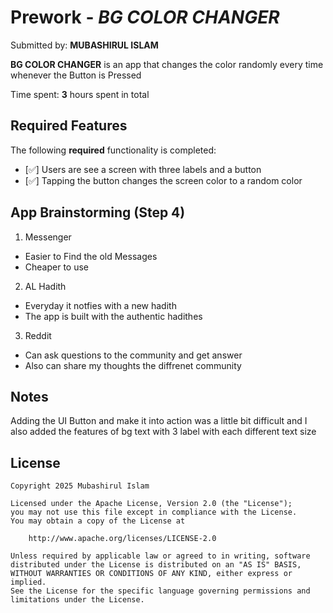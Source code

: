 # Prework - *BG COLOR CHANGER*

Submitted by: **MUBASHIRUL ISLAM**

**BG COLOR CHANGER** is an app that changes the color randomly every time whenever the Button is Pressed

Time spent: **3** hours spent in total

## Required Features

The following **required** functionality is completed:

- [✅] Users are see a screen with three labels and a button
- [✅] Tapping the button changes the screen color to a random color
 
## App Brainstorming (Step 4)

1) Messenger
- Easier to Find the old Messages
- Cheaper to use

2) AL Hadith
- Everyday it notfies with a new hadith
- The app is built with the authentic hadithes

3) Reddit
- Can ask questions to the community and get answer
- Also can share my thoughts the diffrenet community 

## Notes

Adding the UI Button and make it into action was a little bit difficult and I also added the features of bg text with 3 label with each different text size 

## License

    Copyright 2025 Mubashirul Islam

    Licensed under the Apache License, Version 2.0 (the "License");
    you may not use this file except in compliance with the License.
    You may obtain a copy of the License at

        http://www.apache.org/licenses/LICENSE-2.0

    Unless required by applicable law or agreed to in writing, software
    distributed under the License is distributed on an "AS IS" BASIS,
    WITHOUT WARRANTIES OR CONDITIONS OF ANY KIND, either express or implied.
    See the License for the specific language governing permissions and
    limitations under the License.


